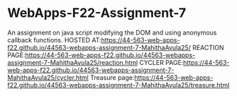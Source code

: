 # WebApps-F22-Assignment-7
An assignment on java script modifying the DOM and using anonymous callback functions.
HOSTED AT:https://44-563-web-apps-f22.github.io/44563-webapps-assignment-7-MahithaAvula25/
REACTION PAGE:https://44-563-web-apps-f22.github.io/44563-webapps-assignment-7-MahithaAvula25/reaction.html
CYCLER PAGE:https://44-563-web-apps-f22.github.io/44563-webapps-assignment-7-MahithaAvula25/cycler.html
Treasure page:https://44-563-web-apps-f22.github.io/44563-webapps-assignment-7-MahithaAvula25/treasure.html